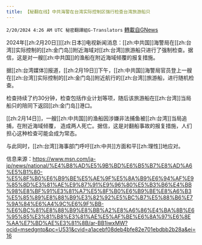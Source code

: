 ```yaml
---
title: 【秘翻在线】中共海警在台湾实际控制区强行检查台湾旅游船只
---
```

`2/20/2024 4:26 AM UTC 秘密翻譯組G-Translators` [轉載自GNews](https://gnews.org/articles/2324423)

2024年[[zh:2月20日]][[zh:日本]]电视新闻消息：[[zh:中共国]]海警局在[[zh:台湾]]实际控制的[[zh:金门岛]]附近海域对[[zh:台湾]]旅游船只进行了强制检查。据信，这是对一艘[[zh:中共国]]的渔船在附近海域倾覆的报复措施。

据[[zh:台湾媒体]]报道，[[zh:2月19日]]下午，[[zh:中共国]]海警局官员登上一艘在[[zh:台湾]]实际控制的[[zh:金门岛]]附近航行的[[zh:台湾]]旅游船，进行随机检查。

检查持续了约30分钟，检查包括作业计划等项，随后该旅游船在[[zh:台湾]]当局船只的陪同下返回[[zh:金门岛]]港口。

[[zh:2月14日]]，一艘[[zh:中共国]]的渔船因涉嫌非法捕鱼被[[zh:台湾]]当局追捕，在附近海域倾覆， 造成两人死亡。据信，这是对翻船事故的报复措施，人们担心这种检查可能会成为常态。

与此同时，[[zh:台湾]]海事部门呼吁[[zh:中共]]方面和平[[zh:理性]]地应对。

信息来源：https://www.msn.com/ja-jp/news/national/%E4%B8%AD%E5%9B%BD%E6%B5%B7%E8%AD%A6%E5%B1%80-%E5%8F%B0%E6%B9%BE%E5%AE%9F%E5%8A%B9%E6%94%AF%E9%85%8D%E3%81%AE%E9%87%91%E9%96%80%E5%B3%B6%E4%BB%98%E8%BF%91%E3%81%A7%E5%8F%B0%E6%B9%BE%E8%A6%B3%E5%85%89%E8%88%B9%E3%82%92%E5%BC%B7%E5%88%B6%E7%9A%84%E6%A4%9C%E6%9F%BB-%E6%BC%81%E8%88%B9%E8%BB%A2%E8%A6%86%E4%BA%8B%E6%95%85%E3%81%B8%E3%81%AE%E5%AF%BE%E6%8A%97%E6%8E%AA%E7%BD%AE%E3%81%8B/ar-BB1iwxMW?ocid=msedgntp&pc=U531&cvid=a1acebf08deb4bfe82e701ebdbb2b28a&ei=16
